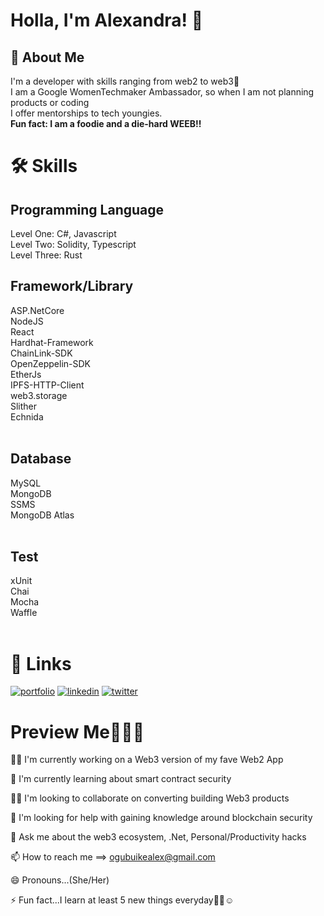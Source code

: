 # Holla, I'm Alexandra! 👋


## 🚀 About Me
I'm a developer with skills ranging from web2 to web3🙂<br />
I am a Google WomenTechmaker Ambassador, so when I am not planning products or coding<br />
I offer mentorships to tech youngies.<br />
**Fun fact: I am a foodie and a die-hard WEEB!!**


# 🛠 Skills

## Programming Language
Level One: C#, Javascript<br />
Level Two: Solidity, Typescript<br />
Level Three: Rust

## Framework/Library
ASP.NetCore <br /> 
NodeJS <br />
React <br />
Hardhat-Framework <br />
ChainLink-SDK <br />
OpenZeppelin-SDK <br />
EtherJs<br />
IPFS-HTTP-Client <br />
web3.storage <br />
Slither <br />
Echnida <br />
<br />

## Database
MySQL <br />
MongoDB <br />
SSMS <br />
MongoDB Atlas <br />
<br />

## Test
xUnit <br />
Chai <br />
Mocha <br />
Waffle <br />
<br />

# 🔗 Links
[![portfolio](https://img.shields.io/badge/my_portfolio-000?style=for-the-badge&logo=ko-fi&logoColor=white)](https://linktr.ee/ogubuikealex) 
[![linkedin](https://img.shields.io/badge/linkedin-0A66C2?style=for-the-badge&logo=linkedin&logoColor=white)](https://www.linkedin.com/in/ogubuike-alex/)
[![twitter](https://img.shields.io/badge/twitter-1DA1F2?style=for-the-badge&logo=twitter&logoColor=white)](https://twitter.com/OgubuikeAlex)

# Preview Me👀🤝🏽
👩‍💻 I'm currently working on a Web3 version of my fave Web2 App

🧠 I'm currently learning about smart contract security

👯‍♀️ I'm looking to collaborate on converting building Web3 products

🤔 I'm looking for help with gaining knowledge around blockchain security

💬 Ask me about the web3 ecosystem, .Net, Personal/Productivity hacks

📫 How to reach me ==> ogubuikealex@gmail.com

😄 Pronouns...(She/Her)

⚡️ Fun fact...I learn at least 5 new things everyday🤞🏽☺️

